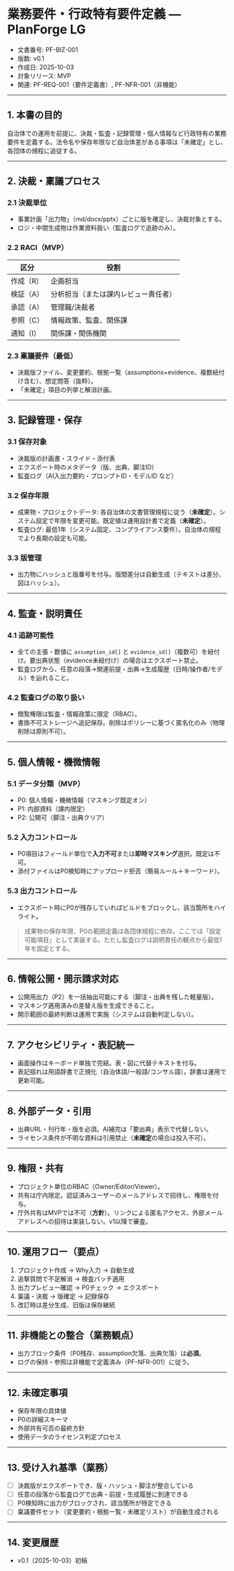 # 業務要件・行政特有要件定義 — PlanForge LG

- 文書番号: PF-BIZ-001  
- 版数: v0.1  
- 作成日: 2025-10-03  
- 対象リリース: MVP  
- 関連: PF-REQ-001（要件定義書）, PF-NFR-001（非機能）

---

## 1. 本書の目的
自治体での運用を前提に、決裁・監査・記録管理・個人情報など行政特有の業務要件を定義する。法令名や保存年限など自治体差がある事項は「未確定」とし、各団体の規程に追従する。

---

## 2. 決裁・稟議プロセス
### 2.1 決裁単位
- 事業計画「出力物」（md/docx/pptx）ごとに版を確定し、決裁対象とする。
- ロジ・中間生成物は作業資料扱い（監査ログで追跡のみ）。

### 2.2 RACI（MVP）
| 区分      | 役割                                 |
| --------- | ------------------------------------ |
| 作成（R） | 企画担当                             |
| 検証（A） | 分析担当（または課内レビュー責任者） |
| 承認（A） | 管理職/決裁者                        |
| 参照（C） | 情報政策、監査、関係課               |
| 通知（I） | 関係課・関係機関                     |

### 2.3 稟議要件（最低）
- 決裁版ファイル、変更要約、根拠一覧（assumptions+evidence、複数紐付け含む）、想定問答（抜粋）。
- 「未確定」項目の列挙と解消計画。

---

## 3. 記録管理・保存
### 3.1 保存対象
- 決裁版の計画書・スライド・添付表
- エクスポート時のメタデータ（版、出典、脚注ID）
- 監査ログ（AI入出力要約・プロンプトID・モデルID など）

### 3.2 保存年限
- 成果物・プロジェクトデータ: 各自治体の文書管理規程に従う（**未確定**）。システム設定で年限を変更可能。既定値は運用設計書で定義（**未確定**）。
- 監査ログ: 最低1年（システム固定、コンプライアンス要件）。自治体の規程でより長期の設定も可能。

### 3.3 版管理
- 出力物にハッシュと版番号を付与。版間差分は自動生成（テキストは差分、図はハッシュ）。

---

## 4. 監査・説明責任
### 4.1 追跡可能性
- 全ての主張・数値に `assumption_id[]` と `evidence_id[]`（複数可）を紐付け。要出典状態（evidence未紐付け）の場合はエクスポート禁止。
- 監査ログから、任意の段落→関連前提・出典→生成履歴（日時/操作者/モデル）を辿れること。

### 4.2 監査ログの取り扱い
- 閲覧権限は監査・情報政策に限定（RBAC）。  
- 書換不可ストレージへ追記保存。削除はポリシーに基づく匿名化のみ（物理削除は原則不可）。

---

## 5. 個人情報・機微情報
### 5.1 データ分類（MVP）
- P0: 個人情報・機微情報（マスキング既定オン）
- P1: 内部資料（課内限定）
- P2: 公開可（脚注・出典クリア）

### 5.2 入力コントロール
- P0項目はフィールド単位で**入力不可**または**即時マスキング**選択。既定は不可。  
- 添付ファイルはP0検知時にアップロード拒否（簡易ルール＋キーワード）。

### 5.3 出力コントロール
- エクスポート時にP0が残存していればビルドをブロックし、該当箇所をハイライト。

> 成果物の保存年限、P0の範囲定義は各団体規程に依存。ここでは「設定可能項目」として実装する。ただし監査ログは説明責任の観点から最低1年を固定とする。

---

## 6. 情報公開・開示請求対応
- 公開用出力（P2）を一括抽出可能にする（脚注・出典を残した軽量版）。  
- マスキング適用済みの差替え版を生成できること。  
- 開示範囲の最終判断は運用で実施（システムは自動判定しない）。

---

## 7. アクセシビリティ・表記統一
- 画面操作はキーボード単独で完結。表・図に代替テキストを付与。  
- 表記揺れは用語辞書で正規化（自治体語/一般語/コンサル語）。辞書は運用で更新可能。

---

## 8. 外部データ・引用
- 出典URL・刊行年・版を必須。AI補完は「要出典」表示で代替しない。  
- ライセンス条件が不明な資料は引用禁止（**未確定**の場合は投入不可）。

---

## 9. 権限・共有
- プロジェクト単位のRBAC（Owner/Editor/Viewer）。
- 共有は庁内限定。認証済みユーザーのメールアドレスで招待し、権限を付与。
- 庁外共有はMVPでは不可（**方針**）。リンクによる匿名アクセス、外部メールアドレスへの招待は実装しない。v1以降で審査。

---

## 10. 運用フロー（要点）
1. プロジェクト作成 → Why入力 → 自動生成  
2. 追撃質問で不足解消 → 検査パッチ適用  
3. 出力プレビュー確認 → P0チェック → エクスポート  
4. 稟議・決裁 → 版確定 → 記録保存  
5. 改訂時は差分生成、旧版は保存継続

---

## 11. 非機能との整合（業務観点）
- 出力ブロック条件（P0残存、assumption欠落、出典欠落）は**必須**。  
- ログの保持・参照は非機能で定義済み（PF-NFR-001）に従う。

---

## 12. 未確定事項
- 保存年限の具体値  
- P0の詳細スキーマ  
- 外部共有可否の最終方針  
- 使用データのライセンス判定プロセス

---

## 13. 受け入れ基準（業務）
- [ ] 決裁版がエクスポートでき、版・ハッシュ・脚注が整合している  
- [ ] 任意の段落から監査ログで出典・前提・生成履歴に到達できる  
- [ ] P0検知時に出力がブロックされ、該当箇所が特定できる  
- [ ] 稟議要件セット（変更要約・根拠一覧・未確定リスト）が自動生成される

---

## 14. 変更履歴
- v0.1（2025-10-03）初稿